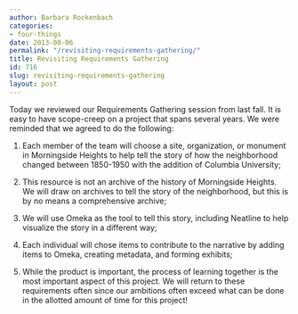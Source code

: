 ```yaml
---
author: Barbara Rockenbach
categories:
- four-things
date: 2013-08-06
permalink: "/revisiting-requirements-gathering/"
title: Revisiting Requirements Gathering
id: 716
slug: revisiting-requirements-gathering
layout: post
---
```

Today we reviewed our Requirements Gathering session from last fall. It is easy to have scope-creep on a project that spans several years. We were reminded that we agreed to do the following:

1. Each member of the team will choose a site, organization, or monument in Morningside Heights to help tell the story of how the neighborhood changed between 1850-1950 with the addition of Columbia University;

2. This resource is not an archive of the history of Morningside Heights. We will draw on archives to tell the story of the neighborhood, but this is by no means a comprehensive archive;

3. We will use Omeka as the tool to tell this story, including Neatline to help visualize the story in a different way;

4. Each individual will chose items to contribute to the narrative by adding items to Omeka, creating metadata, and forming exhibits;

5. While the product is important, the process of learning together is the most important aspect of this project. We will return to these requirements often since our ambitions often exceed what can be done in the allotted amount of time for this project!
